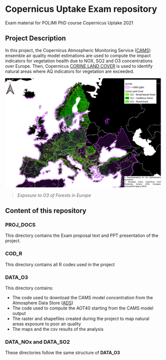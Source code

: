 # Copernicus Uptake Exam repository
Exam material for POLIMI PhD course Copernicus Uptake 2021

## Project Description
In this project, the Copernicus Atmospheric Monitoring Service ([CAMS](https://atmosphere.copernicus.eu/)) ensemble air quality model estimations are used to compute the impact indicators for vegetation health due to NOX, SO2 and O3 concentrations over Europe. Then, Copernicus [CORINE LAND COVER](https://land.copernicus.eu/pan-european/corine-land-cover) is used to identify natural areas where AQ indicators for vegetation are exceeded.

![ForestO3](./DATA_O3/MAPS/RISK/Forest_at_risk.png)
>*Exposure to O3 of Forests in Europe*

## Content of this repository

### PROJ_DOCS
This directory contains the Exam proposal text and PPT presentation of the project. 

### COD_R
This directory contains all R codes used in the project

### DATA_O3
This directory contains:
- The code used to download the CAMS model concentration from the Atmosphere Data Store ([ADS](https://ads.atmosphere.copernicus.eu/#!/home))
- The code used to compute the AOT40 starting from the CAMS model output
- The raster and shapefiles created during the project to map natural areas exposure to poor air quality
- The maps and the csv results of the analysis

### DATA_NOx and DATA_SO2
These directories follow the same structure of **DATA_O3**
